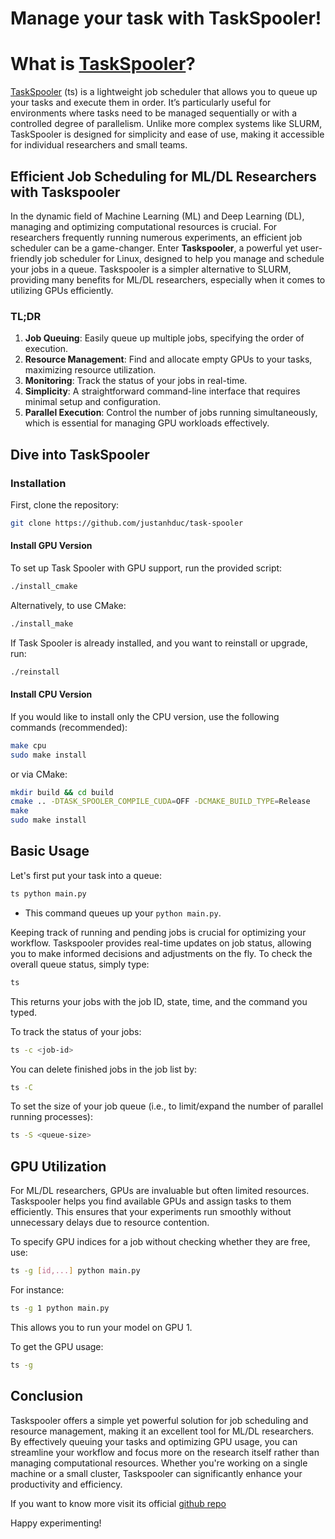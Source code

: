 # Manage your task with TaskSpooler!



# What is [TaskSpooler](https://github.com/justanhduc/task-spooler)?

[TaskSpooler](https://github.com/justanhduc/task-spooler) (ts) is a lightweight job scheduler that allows you to queue up your tasks and execute them in order. It’s particularly useful for environments where tasks need to be managed sequentially or with a controlled degree of parallelism. Unlike more complex systems like SLURM, TaskSpooler is designed for simplicity and ease of use, making it accessible for individual researchers and small teams.

## Efficient Job Scheduling for ML/DL Researchers with Taskspooler
In the dynamic field of Machine Learning (ML) and Deep Learning (DL), managing and optimizing computational resources is crucial. For researchers frequently running numerous experiments, an efficient job scheduler can be a game-changer. Enter **Taskspooler**, a powerful yet user-friendly job scheduler for Linux, designed to help you manage and schedule your jobs in a queue. Taskspooler is a simpler alternative to SLURM, providing many benefits for ML/DL researchers, especially when it comes to utilizing GPUs efficiently.

### TL;DR
1. **Job Queuing**: Easily queue up multiple jobs, specifying the order of execution.
2. **Resource Management**: Find and allocate empty GPUs to your tasks, maximizing resource utilization.
3. **Monitoring**: Track the status of your jobs in real-time.
4. **Simplicity**: A straightforward command-line interface that requires minimal setup and configuration.
5. **Parallel Execution**: Control the number of jobs running simultaneously, which is essential for managing GPU workloads effectively.

## Dive into TaskSpooler

### Installation

First, clone the repository:

```sh
git clone https://github.com/justanhduc/task-spooler
```

#### Install GPU Version

To set up Task Spooler with GPU support, run the provided script:

```sh
./install_cmake
```

Alternatively, to use CMake:

```sh
./install_make
```

If Task Spooler is already installed, and you want to reinstall or upgrade, run:

```sh
./reinstall
```

#### Install CPU Version

If you would like to install only the CPU version, use the following commands (recommended):

```sh
make cpu
sudo make install
```

or via CMake:

```sh
mkdir build && cd build
cmake .. -DTASK_SPOOLER_COMPILE_CUDA=OFF -DCMAKE_BUILD_TYPE=Release
make
sudo make install
```

## Basic Usage

Let's first put your task into a queue:

```sh
ts python main.py
```

- This command queues up your `python main.py`.

Keeping track of running and pending jobs is crucial for optimizing your workflow. Taskspooler provides real-time updates on job status, allowing you to make informed decisions and adjustments on the fly. To check the overall queue status, simply type:

```sh
ts
```

This returns your jobs with the job ID, state, time, and the command you typed.

To track the status of your jobs:

```sh
ts -c <job-id>
```

You can delete finished jobs in the job list by:

```sh
ts -C
```

To set the size of your job queue (i.e., to limit/expand the number of parallel running processes):

```sh
ts -S <queue-size>
```

## GPU Utilization
For ML/DL researchers, GPUs are invaluable but often limited resources. Taskspooler helps you find available GPUs and assign tasks to them efficiently. This ensures that your experiments run smoothly without unnecessary delays due to resource contention.

To specify GPU indices for a job without checking whether they are free, use:

```sh
ts -g [id,...] python main.py
```

For instance:

```sh
ts -g 1 python main.py
```

This allows you to run your model on GPU 1.

To get the GPU usage:

```sh
ts -g
```

## Conclusion

Taskspooler offers a simple yet powerful solution for job scheduling and resource management, making it an excellent tool for ML/DL researchers. By effectively queuing your tasks and optimizing GPU usage, you can streamline your workflow and focus more on the research itself rather than managing computational resources. Whether you're working on a single machine or a small cluster, Taskspooler can significantly enhance your productivity and efficiency.

If you want to know more visit its official [github repo](https://github.com/justanhduc/task-spooler?tab=readme-ov-file)

Happy experimenting!

